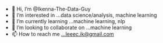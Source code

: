 - 👋 Hi, I’m @Ikenna-The-Data-Guy
- 👀 I’m interested in ...data science/analysis, machine learning
- 🌱 I’m currently learning ...machine learning, nlp
- 💞️ I’m looking to collaborate on ...machine learning
- 📫 How to reach me ...leeec.ik@gmail.com

<!---
Ikenna-The-Data-Guy/Ikenna-The-Data-Guy is a ✨ special ✨ repository because its `README.md` (this file) appears on your GitHub profile.
You can click the Preview link to take a look at your changes.
--->
